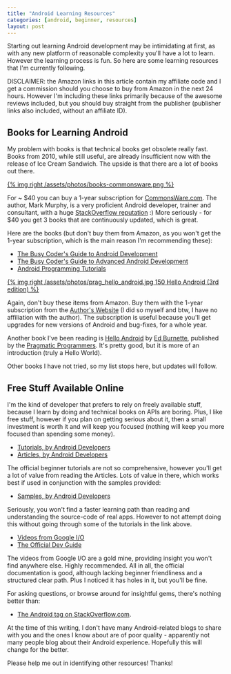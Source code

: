```yaml
---
title: "Android Learning Resources"
categories: [android, beginner, resources]
layout: post
---
```


Starting out learning Android development may be intimidating at
first, as with any new platform of reasonable complexity you'll have
a lot to learn. However the learning process is fun. So here are
some learning resources that I'm currently following.

<!-- more -->

DISCLAIMER: the Amazon links in this article contain my affiliate code
and I get a commission should you choose to buy from Amazon in the
next 24 hours. However I'm including these links primarily because of
the awesome reviews included, but you should buy straight from the
publisher (publisher links also included, without an affiliate ID).


## Books for Learning Android

My problem with books is that technical books get obsolete really
fast. Books from 2010, while still useful, are already insufficient
now with the release of Ice Cream Sandwich. The upside is that there
are a lot of books out there.

[{% img right /assets/photos/books-commonsware.png  %}](http://commonsware.com)

For ~ $40 you can buy a 1-year subscription for
[CommonsWare.com](http://commonsware.com). The author, Mark Murphy, is
a very proficient Android developer, trainer and consultant, with a
huge
[StackOverflow reputation](http://stackoverflow.com/users/115145/commonsware)
:) More seriously - for $40 you get 3 books that are continuously
updated, which is great.

Here are the books (but don't buy them from Amazon, as you won't get
the 1-year subscription, which is the main reason I'm recommending
these):

* <a rel="nofollow" href="http://www.amazon.com/gp/product/0981678009/ref=as_li_ss_tl?ie=UTF8&tag=bionicspirit-20&linkCode=as2&camp=1789&creative=390957&creativeASIN=0981678009">The Busy Coder's Guide to Android Development</a> 
* <a rel="nofollow" href="http://www.amazon.com/gp/product/098167805X/ref=as_li_ss_tl?ie=UTF8&tag=bionicspirit-20&linkCode=as2&camp=1789&creative=390957&creativeASIN=098167805X">The Busy Coder's Guide to Advanced Android Development</a> 
* <a rel="nofollow" href="http://www.amazon.com/gp/product/0981678041/ref=as_li_ss_tl?ie=UTF8&tag=bionicspirit-20&linkCode=as2&camp=1789&creative=390957&creativeASIN=0981678041">Android Programming Tutorials</a>

[{% img right /assets/photos/prag_hello_android.jpg 150 Hello Android (3rd edition)  %}](http://www.amazon.com/gp/product/1934356565/ref=as_li_ss_tl?ie=UTF8&tag=bionicspirit-20&linkCode=as2&camp=1789&creative=390957&creativeASIN=1934356565)

Again, don't buy these items from Amazon. Buy them with the 1-year
subscription from the [Author's Website](http://commonsware.com) (I
did so myself and btw, I have no affiliation with the author). The
subscription is useful because you'll get upgrades for new versions of
Android and bug-fixes, for a whole year.

Another book I've been reading is 
<a rel="nofollow" href="http://www.amazon.com/gp/product/1934356565/ref=as_li_ss_tl?ie=UTF8&tag=bionicspirit-20&linkCode=as2&camp=1789&creative=390957&creativeASIN=1934356565">Hello Android</a> 
by [Ed Burnette](http://www.zdnet.com/blog/burnette), published by the
[Pragmatic Programmers](http://pragprog.com/book/eband3/hello-android). 
It's pretty good, but it is more of an introduction (truly a Hello
World).

Other books I have not tried, so my list stops here, but updates will
follow.


## Free Stuff Available Online


I'm the kind of developer that prefers to rely on freely available
stuff, because I learn by doing and technical books on APIs are
boring. Plus, I like free stuff, however if you plan on getting
serious about it, then a small investment is worth it and will keep
you focused (nothing will keep you more focused than spending some
money).

* [Tutorials, by Android Developers](http://developer.android.com/resources/browser.html?tag=tutorial)
* [Articles, by Android Developers](http://developer.android.com/resources/browser.html?tag=article)

The official beginner tutorials are not so comprehensive, however
you'll get a lot of value from reading the Articles. Lots of value
in there, which works best if used in conjunction with the samples
provided:

* [Samples, by Android Developers](http://developer.android.com/resources/browser.html?tag=sample)

Seriously, you won't find a faster learning path than reading and
understanding the source-code of real apps. However to not attempt
doing this without going through some of the tutorials in the link
above.

* [Videos from Google I/O](http://developer.android.com/videos/index.html#v=twmuBbC_oB8)
* [The Official Dev Guide](http://developer.android.com/guide/developing/index.html)

The videos from Google I/O are a gold mine, providing insight you
won't find anywhere else. Highly recommended. All in all, the
official documentation is good, although lacking beginner
friendliness and a structured clear path. Plus I noticed it has
holes in it, but you'll be fine.

For asking questions, or browse around for insightful gems, there's
nothing better than:

* [The Android tag on StackOverflow.com](http://stackoverflow.com/questions/tagged/android).

At the time of this writing, I don't have many Android-related
blogs to share with you and the ones I know about are of poor
quality - apparently not many people blog about their Android
experience. Hopefully this will change for the better.

Please help me out in identifying other resources! Thanks!
